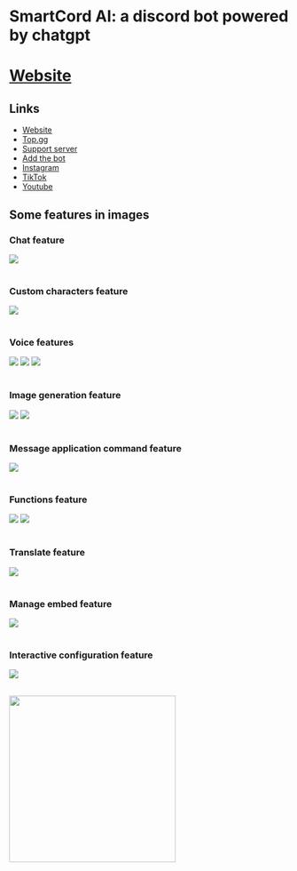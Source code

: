 # SmartCord AI: a discord bot powered by chatgpt

# [Website](https://smartcord.ai)

## Links
- [Website](https://smartcord.ai)
- [Top.gg](https://top.gg/bot/1058008641959112796)
- [Support server](https://discord.com/invite/u8ehamrEea)
- [Add the bot](https://discord.com/oauth2/authorize?client_id=1058008641959112796&permissions=395140246544&integration_type=0&scope=bot+applications.commands)
- [Instagram](https://www.instagram.com/smartcord.ai)
- [TikTok](https://www.tiktok.com/@smartcord.ai)
- [Youtube](https://www.youtube.com/@smartcordai)

## Some features in images
### Chat feature<br/>
<img src="https://cdn.baramex.me/smartcord/features/chat.png"/><br/><br/>

### Custom characters feature<br/>
<img src="https://cdn.baramex.me/smartcord/features/custom_character.png"/><br/><br/>

### Voice features<br/>
<img src="https://cdn.baramex.me/smartcord/features/voice.png"/>
<img src="https://cdn.baramex.me/smartcord/features/voice_1.png"/>
<img src="https://cdn.baramex.me/smartcord/features/voice_2.png"/><br/><br/>

### Image generation feature<br/>
<img src="https://cdn.baramex.me/smartcord/features/image_generation.png"/>
<img src="https://cdn.baramex.me/smartcord/features/functions.png"/><br/><br/>

### Message application command feature<br/>
<img src="https://cdn.baramex.me/smartcord/features/context_commands.png"/><br/><br/>

### Functions feature<br/>
<img src="https://cdn.baramex.me/smartcord/features/functions.png"/>
<img src="https://cdn.baramex.me/smartcord/features/functions_1.png"/><br/><br/>

### Translate feature<br/>
<img src="https://cdn.baramex.me/smartcord/features/translate.png"/><br/><br/>

### Manage embed feature<br/>
<img src="https://cdn.baramex.me/smartcord/features/manage_embed.png"/><br/><br/>

### Interactive configuration feature<br/>
<img src="https://cdn.baramex.me/smartcord/features/configuration.png"/><br/><br/>

<img src="https://cdn.baramex.me/discord/openai_gpt-3_bot.gif" width="300" />
